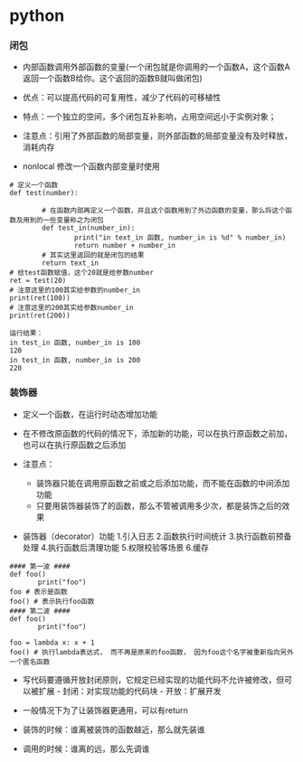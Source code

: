 # python
### 闭包

* 内部函数调用外部函数的变量(一个闭包就是你调用的一个函数A，这个函数A返回一个函数B给你。这个返回的函数B就叫做闭包)

* 优点：可以提高代码的可复用性，减少了代码的可移植性

* 特点：一个独立的空间，多个闭包互补影响，占用空间远小于实例对象；

* 注意点：引用了外部函数的局部变量，则外部函数的局部变量没有及时释放，消耗内存

* nonlocal 修改一个函数内部变量时使用

```
# 定义一个函数
def test(number):
        
        # 在函数内部再定义一个函数，并且这个函数用到了外边函数的变量，那么将这个函数及用到的一些变量称之为闭包
        def test_in(number_in):
                print("in text_in 函数, number_in is %d" % number_in)
                return number + number_in
        # 其实这里返回的就是闭包的结果
        return text_in
# 给test函数赋值，这个20就是给参数number
ret = test(20)
# 注意这里的100其实给参数的number_in
print(ret(100))
# 注意这里的200其实给参数number_in
print(ret(200))

运行结果：
in test_in 函数, number_in is 100
120
in test_in 函数, number_in is 200
220
```


### 装饰器

* 定义一个函数，在运行时动态增加功能 

* 在不修改原函数的代码的情况下，添加新的功能，可以在执行原函数之前加，也可以在执行原函数之后添加
* 注意点：
    - 装饰器只能在调用原函数之前或之后添加功能，而不能在函数的中间添加功能
    - 只要用装饰器装饰了的函数，那么不管被调用多少次，都是装饰之后的效果

* 装饰器（decorator）功能
   1.引入日志
   2.函数执行时间统计
   3.执行函数前预备处理
   4.执行函数后清理功能
   5.权限校验等场景
   6.缓存


```
#### 第一波 ####
def foo()
       print("foo")
foo # 表示是函数
foo() # 表示执行foo函数
#### 第二波 ####
def foo()
       print("foo")

foo = lambda x: x + 1
foo() # 执行lambda表达式， 而不再是原来的foo函数， 因为foo这个名字被重新指向另外一个匿名函数
```
* 写代码要遵循开放封闭原则，它规定已经实现的功能代码不允许被修改，但可以被扩展
        - 封闭：对实现功能的代码块
        - 开放：扩展开发 

* 一般情况下为了让装饰器更通用，可以有return
* 装饰的时候：谁离被装饰的函数越近，那么就先装谁
* 调用的时候：谁离的远，那么先调谁
